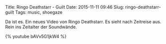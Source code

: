 Title: Ringo Deathstarr - Guilt
Date: 2015-11-11 09:46
Slug: ringo-deathstarr-guilt
Tags: music, shoegaze

Da ist es. Ein neues Video von Ringo Deathstarr. Es sieht nach Zeitreise aus. Rein ins Zeitalter der Soundwände.

{% youtube bAVv5G1jkW4 %}
